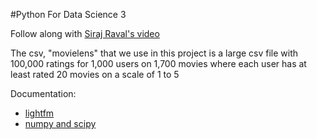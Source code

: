 #Python For Data Science 3

Follow along with [Siraj Raval's video](https://www.youtube.com/watch?v=9gBC9R-msAk&list=PL2-dafEMk2A6QKz1mrk1uIGfHkC1zZ6UU&index=3)

The csv, "movielens" that we use in this project is a large csv file with 100,000 ratings for 1,000 users 
on 1,700 movies where each user has at least rated 20 movies on a scale of 1 to 5

Documentation:
- [lightfm](https://lyst.github.io/lightfm/docs/index.htm)
- [numpy and scipy](https://docs.scipy.org/doc/)
